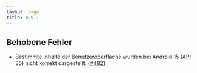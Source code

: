 ```yaml
---
layout: page
title: 0.9.1
---
```


## Behobene Fehler

* Bestimmte Inhalte der Benutzeroberfläche wurden bei Android 15 (API
  35) nicht korrekt dargestellt. ([#482])


[#482]: https://github.com/YacGroup/yacguide/pull/482
